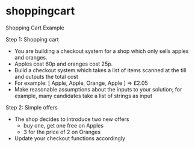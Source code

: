 # shoppingcart
Shopping Cart Example

Step 1: Shopping cart 
* You are building a checkout system for a shop which only sells apples and oranges.  
* Apples cost 60p and oranges cost 25p. 
* Build a checkout system which takes a list of items scanned at the till and outputs the total cost 
* For example: [ Apple, Apple, Orange, Apple ] => £2.05 
* Make reasonable assumptions about the inputs to your solution; for example, many candidates take a list of strings as input 
 
Step 2: Simple offers 
* The shop decides to introduce two new offers 
   * buy one, get one free on Apples 
   * 3 for the price of 2 on Oranges 
* Update your checkout functions accordingly 
 

